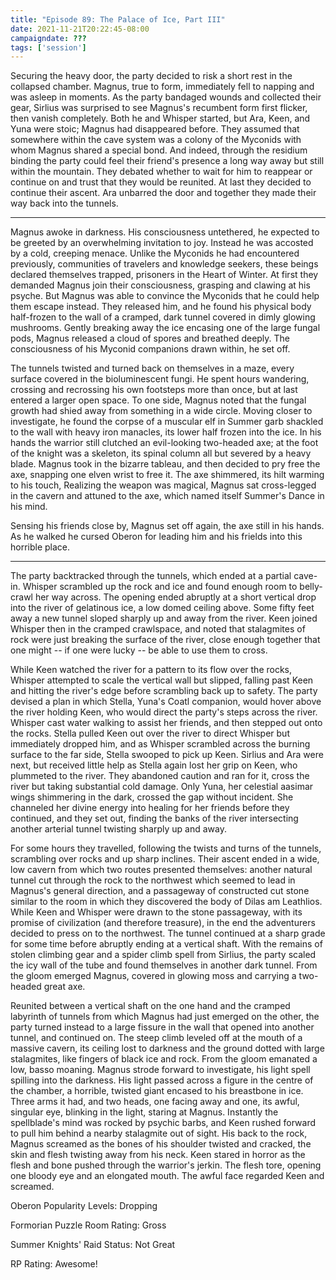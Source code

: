 ```yaml
---
title: "Episode 89: The Palace of Ice, Part III"
date: 2021-11-21T20:22:45-08:00
campaigndate: ???
tags: ['session']
---
```


Securing the heavy door, the party decided to risk a short rest in the collapsed chamber. Magnus, true to form, immediately fell to napping and was asleep in moments. As the party bandaged wounds and collected their gear, Sirlius was surprised to see Magnus's recumbent form first flicker, then vanish completely. Both he and Whisper started, but Ara, Keen, and Yuna were stoic; Magnus had disappeared before. They assumed that somewhere within the cave system was a colony of the Myconids with whom Magnus shared a special bond. And indeed, through the residium binding the party could feel their friend's presence a long way away but still within the mountain. They debated whether to wait for him to reappear or continue on and trust that they would be reunited. At last they decided to continue their ascent. Ara unbarred the door and together they made their way back into the tunnels.

* * *

Magnus awoke in darkness. His consciousness untethered, he expected to be greeted by an overwhelming invitation to joy. Instead he was accosted by a cold, creeping menace. Unlike the Myconids he had encountered previously, communities of travelers and knowledge seekers, these beings declared themselves trapped, prisoners in the Heart of Winter. At first they demanded Magnus join their consciousness, grasping and clawing at his psyche. But Magnus was able to convince the Myconids that he could help them escape instead. They released him, and he found his physical body half-frozen to the wall of a cramped, dark tunnel covered in dimly glowing mushrooms. Gently breaking away the ice encasing one of the large fungal pods, Magnus released a cloud of spores and breathed deeply. The consciousness of his Myconid companions drawn within, he set off.

The tunnels twisted and turned back on themselves in a maze, every surface covered in the bioluminescent fungi. He spent hours wandering, crossing and recrossing his own footsteps more than once, but at last entered a larger open space. To one side, Magnus noted that the fungal growth had shied away from something in a wide circle. Moving closer to investigate, he found the corpse of a muscular elf in Summer garb shackled to the wall with heavy iron manacles, its lower half frozen into the ice. In his hands the warrior still clutched an evil-looking two-headed axe; at the foot of the knight was a skeleton, its spinal column all but severed by a heavy blade. Magnus took in the bizarre tableau, and then decided to pry free the axe, snapping one elven wrist to free it. The axe shimmered, its hilt warming to his touch, Realizing the weapon was magical, Magnus sat cross-legged in the cavern and attuned to the axe, which named itself Summer's Dance in his mind.

Sensing his friends close by, Magnus set off again, the axe still in his hands. As he walked he cursed Oberon for leading him and his frields into this horrible place.

* * *

The party backtracked through the tunnels, which ended at a partial cave-in. Whisper scrambled up the rock and ice and found enough room to belly-crawl her way across. The opening ended abruptly at a short vertical drop into the river of gelatinous ice, a low domed ceiling above. Some fifty feet away a new tunnel sloped sharply up and away from the river. Keen joined Whisper then in the cramped crawlspace, and noted that stalagmites of rock were just breaking the surface of the river, close enough together that one might -- if one were lucky -- be able to use them to cross.

While Keen watched the river for a pattern to its flow over the rocks, Whisper attempted to scale the vertical wall but slipped, falling past Keen and hitting the river's edge before scrambling back up to safety. The party devised a plan in which Stella, Yuna's Coatl companion, would hover above the river holding Keen, who would direct the party's steps across the river. Whisper cast water walking to assist her friends, and then stepped out onto the rocks. Stella pulled Keen out over the river to direct Whisper but immediately dropped him, and as Whisper scrambled across the burning surface to the far side, Stella swooped to pick up Keen. Sirlius and Ara were next, but received little help as Stella again lost her grip on Keen, who plummeted to the river. They abandoned caution and ran for it, cross the river but taking substantial cold damage. Only Yuna, her celestial aasimar wings shimmering in the dark, crossed the gap without incident. She channeled her divine energy into healing for her friends before they continued, and they set out, finding the banks of the river intersecting another arterial tunnel twisting sharply up and away.

For some hours they travelled, following the twists and turns of the tunnels, scrambling over rocks and up sharp inclines. Their ascent ended in a wide, low cavern from which two routes presented themselves: another natural tunnel cut through the rock to the northwest which seemed to lead in Magnus's general direction, and a passageway of constructed cut stone similar to the room in which they discovered the body of Dilas am Leathlios. While Keen and Whisper were drawn to the stone passageway, with its promise of civilization (and therefore treasure), in the end the adventurers decided to press on to the northwest. The tunnel continued at a sharp grade for some time before abruptly ending at a vertical shaft. With the remains of stolen climbing gear and a spider climb spell from Sirlius, the party scaled the icy wall of the tube and found themselves in another dark tunnel. From the gloom emerged Magnus, covered in glowing moss and carrying a two-headed great axe.

Reunited between a vertical shaft on the one hand and the cramped labyrinth of tunnels from which Magnus had just emerged on the other, the party turned instead to a large fissure in the wall that opened into another tunnel, and continued on. The steep climb leveled off at the mouth of a massive cavern, its ceiling lost to darkness and the ground dotted with large stalagmites, like fingers of black ice and rock. From the gloom emanated a low, basso moaning. Magnus strode forward to investigate, his light spell spilling into the darkness. His light passed across a figure in the centre of the chamber, a horrible, twisted giant encased to his breastbone in ice. Three arms it had, and two heads, one facing away and one, its awful, singular eye, blinking in the light, staring at Magnus. Instantly the spellblade's mind was rocked by psychic barbs, and Keen rushed forward to pull him behind a nearby stalagmite out of sight. His back to the rock, Magnus screamed as the bones of his shoulder twisted and cracked, the skin and flesh twisting away from his neck. Keen stared in horror as the flesh and bone pushed through the warrior's jerkin. The flesh tore, opening one bloody eye and an elongated mouth. The awful face regarded Keen and screamed.

Oberon Popularity Levels: Dropping

Formorian Puzzle Room Rating: Gross

Summer Knights' Raid Status: Not Great

RP Rating: Awesome!
